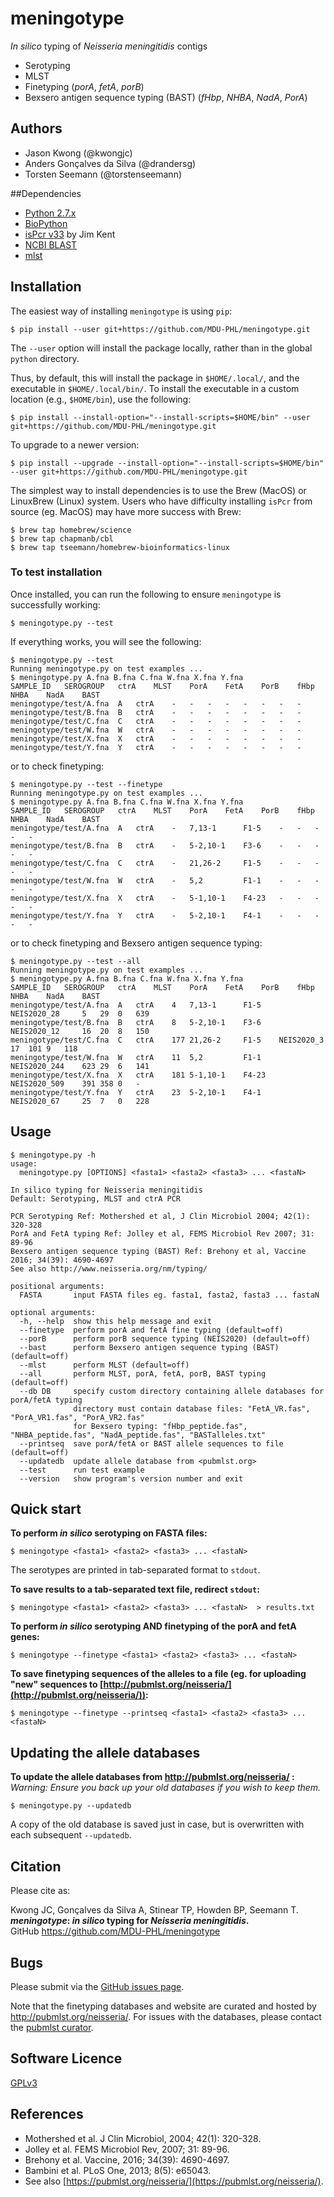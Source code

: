 # meningotype

*In silico* typing of *Neisseria meningitidis* contigs
- Serotyping
- MLST  
- Finetyping (*porA*, *fetA*, *porB*)  
- Bexsero antigen sequence typing (BAST) (*fHbp*, *NHBA*, *NadA*, *PorA*)

## Authors

* Jason Kwong (@kwongjc)
* Anders Gonçalves da Silva (@drandersg)
* Torsten Seemann (@torstenseemann)

##Dependencies

* [Python 2.7.x](https://www.python.org/)
* [BioPython](http://biopython.org/)
* [isPcr v33](http://hgwdev.cse.ucsc.edu/~kent/src/) by Jim Kent
* [NCBI BLAST](https://blast.ncbi.nlm.nih.gov/Blast.cgi)
* [mlst](https://github.com/tseemann/mlst)

## Installation

The easiest way of installing `meningotype` is using `pip`:
```
$ pip install --user git+https://github.com/MDU-PHL/meningotype.git
```
 
The `--user` option will install the package locally, rather than in the global `python` directory. 

Thus, by default, this will install the package in `$HOME/.local/`, and the executable in `$HOME/.local/bin/`. To install the executable in a custom location (e.g., `$HOME/bin`), use the following:
```
$ pip install --install-option="--install-scripts=$HOME/bin" --user git+https://github.com/MDU-PHL/meningotype.git
```

To upgrade to a newer version: 
```
$ pip install --upgrade --install-option="--install-scripts=$HOME/bin" --user git+https://github.com/MDU-PHL/meningotype.git
```

The simplest way to install dependencies is to use the Brew (MacOS) or
LinuxBrew (Linux) system. Users who have difficulty installing `isPcr` from
source (eg. MacOS) may have more success with Brew:

```
$ brew tap homebrew/science
$ brew tap chapmanb/cbl
$ brew tap tseemann/homebrew-bioinformatics-linux
```

### To test installation

Once installed, you can run the following to ensure `meningotype` is successfully working:

    $ meningotype.py --test

If everything works, you will see the following:

```
$ meningotype.py --test
Running meningotype.py on test examples ... 
$ meningotype.py A.fna B.fna C.fna W.fna X.fna Y.fna
SAMPLE_ID	SEROGROUP	ctrA	MLST	PorA	FetA	PorB	fHbp	NHBA	NadA	BAST
meningotype/test/A.fna	A	ctrA	-	-	-	-	-	-	-	-
meningotype/test/B.fna	B	ctrA	-	-	-	-	-	-	-	-
meningotype/test/C.fna	C	ctrA	-	-	-	-	-	-	-	-
meningotype/test/W.fna	W	ctrA	-	-	-	-	-	-	-	-
meningotype/test/X.fna	X	ctrA	-	-	-	-	-	-	-	-
meningotype/test/Y.fna	Y	ctrA	-	-	-	-	-	-	-	-
```

or to check finetyping:

```
$ meningotype.py --test --finetype
Running meningotype.py on test examples ... 
$ meningotype.py A.fna B.fna C.fna W.fna X.fna Y.fna
SAMPLE_ID	SEROGROUP	ctrA	MLST	PorA	FetA	PorB	fHbp	NHBA	NadA	BAST
meningotype/test/A.fna	A	ctrA	-	7,13-1		F1-5	-	-	-	-	-
meningotype/test/B.fna	B	ctrA	-	5-2,10-1	F3-6	-	-	-	-	-
meningotype/test/C.fna	C	ctrA	-	21,26-2		F1-5	-	-	-	-	-
meningotype/test/W.fna	W	ctrA	-	5,2			F1-1	-	-	-	-	-
meningotype/test/X.fna	X	ctrA	-	5-1,10-1	F4-23	-	-	-	-	-
meningotype/test/Y.fna	Y	ctrA	-	5-2,10-1	F4-1	-	-	-	-	-
```

or to check finetyping and Bexsero antigen sequence typing:

```
$ meningotype.py --test --all
Running meningotype.py on test examples ... 
$ meningotype.py A.fna B.fna C.fna W.fna X.fna Y.fna
SAMPLE_ID	SEROGROUP	ctrA	MLST	PorA	FetA	PorB	fHbp	NHBA	NadA	BAST
meningotype/test/A.fna	A	ctrA	4	7,13-1		F1-5	NEIS2020_28		5	29	0	639
meningotype/test/B.fna	B	ctrA	8	5-2,10-1	F3-6	NEIS2020_12		16	20	8	150
meningotype/test/C.fna	C	ctrA	177	21,26-2		F1-5	NEIS2020_3		17	101	9	118
meningotype/test/W.fna	W	ctrA	11	5,2			F1-1	NEIS2020_244	623	29	6	141
meningotype/test/X.fna	X	ctrA	181	5-1,10-1	F4-23	NEIS2020_509	391	358	0	-
meningotype/test/Y.fna	Y	ctrA	23	5-2,10-1	F4-1	NEIS2020_67		25	7	0	228
```

## Usage

```
$ meningotype.py -h
usage: 
  meningotype.py [OPTIONS] <fasta1> <fasta2> <fasta3> ... <fastaN>

In silico typing for Neisseria meningitidis
Default: Serotyping, MLST and ctrA PCR

PCR Serotyping Ref: Mothershed et al, J Clin Microbiol 2004; 42(1): 320-328
PorA and FetA typing Ref: Jolley et al, FEMS Microbiol Rev 2007; 31: 89-96
Bexsero antigen sequence typing (BAST) Ref: Brehony et al, Vaccine 2016; 34(39): 4690-4697
See also http://www.neisseria.org/nm/typing/

positional arguments:
  FASTA       input FASTA files eg. fasta1, fasta2, fasta3 ... fastaN

optional arguments:
  -h, --help  show this help message and exit
  --finetype  perform porA and fetA fine typing (default=off)
  --porB      perform porB sequence typing (NEIS2020) (default=off)
  --bast      perform Bexsero antigen sequence typing (BAST) (default=off)
  --mlst      perform MLST (default=off)
  --all       perform MLST, porA, fetA, porB, BAST typing (default=off)
  --db DB     specify custom directory containing allele databases for porA/fetA typing
              directory must contain database files: "FetA_VR.fas", "PorA_VR1.fas", "PorA_VR2.fas"
              for Bexsero typing: "fHbp_peptide.fas", "NHBA_peptide.fas", "NadA_peptide.fas", "BASTalleles.txt"
  --printseq  save porA/fetA or BAST allele sequences to file (default=off)
  --updatedb  update allele database from <pubmlst.org>
  --test      run test example
  --version   show program's version number and exit
```


## Quick start

**To perform *in silico* serotyping on FASTA files:**

`$ meningotype <fasta1> <fasta2> <fasta3> ... <fastaN>`

The serotypes are printed in tab-separated format to `stdout`.

**To save results to a tab-separated text file, redirect `stdout`:**

`$ meningotype <fasta1> <fasta2> <fasta3> ... <fastaN>  > results.txt`

**To perform *in silico* serotyping AND finetyping of the porA and fetA genes:**

`$ meningotype --finetype <fasta1> <fasta2> <fasta3> ... <fastaN>`

**To save finetyping sequences of the alleles to a file (eg. for uploading "new" sequences to [http://pubmlst.org/neisseria/](http://pubmlst.org/neisseria/)):**

`$ meningotype --finetype --printseq <fasta1> <fasta2> <fasta3> ... <fastaN>`

## Updating the allele databases

**To update the allele databases from http://pubmlst.org/neisseria/ :**  
*Warning: Ensure you back up your old databases if you wish to keep them.*

	$ meningotype.py --updatedb

A copy of the old database is saved just in case, but is overwritten with each subsequent   ```--updatedb```.

## Citation

Please cite as:

Kwong JC, Gonçalves da Silva A, Stinear TP, Howden BP,  Seemann T.  
***meningotype*: *in silico* typing for *Neisseria meningitidis*.**  
GitHub https://github.com/MDU-PHL/meningotype

## Bugs

Please submit via the [GitHub issues page](https://github.com/MDU-PHL/meningotype/issues).  

Note that the finetyping databases and website are curated and hosted by http://pubmlst.org/neisseria/. For issues with the databases, please contact the [pubmlst curator](mailto:keith.jolley@zoo.ox.ac.uk).

## Software Licence

[GPLv3](https://github.com/MDU-PHL/meningotype/blob/master/LICENSE)

## References

* Mothershed et al. J Clin Microbiol, 2004; 42(1): 320-328.  
* Jolley et al. FEMS Microbiol Rev, 2007; 31: 89-96.  
* Brehony et al. Vaccine, 2016; 34(39): 4690-4697.  
* Bambini et al. PLoS One, 2013; 8(5): e65043.  
* See also [https://pubmlst.org/neisseria/](https://pubmlst.org/neisseria/).  
